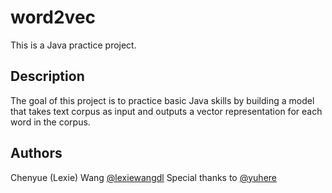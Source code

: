 # word2vec
This is a Java practice project.

## Description
The goal of this project is to practice basic Java skills by building a model that takes text corpus as input and outputs a vector representation for each word in the corpus.

## Authors
Chenyue (Lexie) Wang
[@lexiewangdl](https://github.com/lexiewangdl)
Special thanks to [@yuhere](https://github.com/yuhere)


